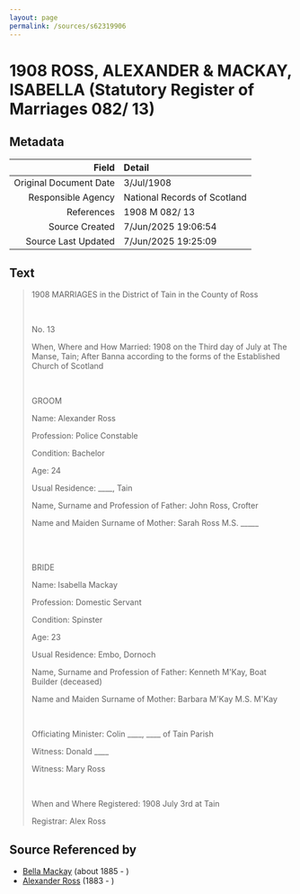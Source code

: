 ```yaml
---
layout: page
permalink: /sources/s62319906
---
```


# 1908 ROSS, ALEXANDER & MACKAY, ISABELLA (Statutory Register of Marriages 082/ 13)

## Metadata
Field | Detail
---:|:---
Original Document Date | 3/Jul/1908
Responsible Agency | National Records of Scotland
References | 1908 M 082/ 13
Source Created | 7/Jun/2025 19:06:54
Source Last Updated | 7/Jun/2025 19:25:09

## Text

> 1908 MARRIAGES in the District of Tain in the County of Ross
>
> <br/>
>
> No. 13
>
> When, Where and How Married: 1908 on the Third day of July at The Manse, Tain; After Banna according to the forms of the Established Church of Scotland
>
> <br/>
>
> GROOM
>
> Name: Alexander Ross
>
> Profession: Police Constable
>
> Condition: Bachelor
>
> Age: 24
>
> Usual Residence: ____, Tain
>
> Name, Surname and Profession of Father: John Ross, Crofter
>
> Name and Maiden Surname of Mother: Sarah Ross M.S. _____
>
> <br/>
>
> <br/>
>
> BRIDE
>
> Name: Isabella Mackay
>
> Profession: Domestic Servant
>
> Condition: Spinster
>
> Age: 23
>
> Usual Residence: Embo, Dornoch
>
> Name, Surname and Profession of Father: Kenneth M'Kay, Boat Builder (deceased)
>
> Name and Maiden Surname of Mother: Barbara M'Kay M.S. M'Kay
>
> <br/>
>
> Officiating Minister: Colin ____, ____ of Tain Parish
>
> Witness: Donald ____
>
> Witness: Mary Ross
>
> <br/>
>
> When and Where Registered: 1908 July 3rd at Tain
>
> Registrar: Alex Ross
>

## Source Referenced by

* [Bella Mackay](../people/@54814674@-bella-mackay-b1885-d.md) (about 1885 - )
* [Alexander Ross](../people/@34528442@-alexander-ross-b1883-d.md) (1883 - )
